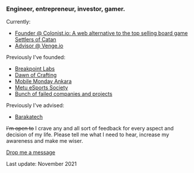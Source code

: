 ### Engineer, entrepreneur, investor, gamer. 

Currently:   
- <a href="/about.html#colonist">Founder @ Colonist.io: A web alternative to the top selling board game Settlers of Catan</a>  
- <a href="/about.html#venge">Advisor @ Venge.io</a>  

Previously I've founded:  
- <a href="/about.html#breakpoint">Breakpoint Labs</a>
- <a href="/about.html#dawnofcrafting">Dawn of Crafting</a>
- <a href="/about.html#mobilemonday">Mobile Monday Ankara</a>  
- <a href="/about.html#metuesports">Metu eSports Society</a>  
- <a href="/about.html#kreix">Bunch of failed companies and projects</a>

Previously I've advised:
- <a href="/about.html#barakatech">Barakatech</a>

~~I'm open to~~ I crave any and all sort of feedback for every aspect and decision of my life. Please tell me what I need to hear, increase my awareness and make me wiser.

<a href="mailto:goktugyil@gmail.com">Drop me a message</a>

Last update: November 2021
